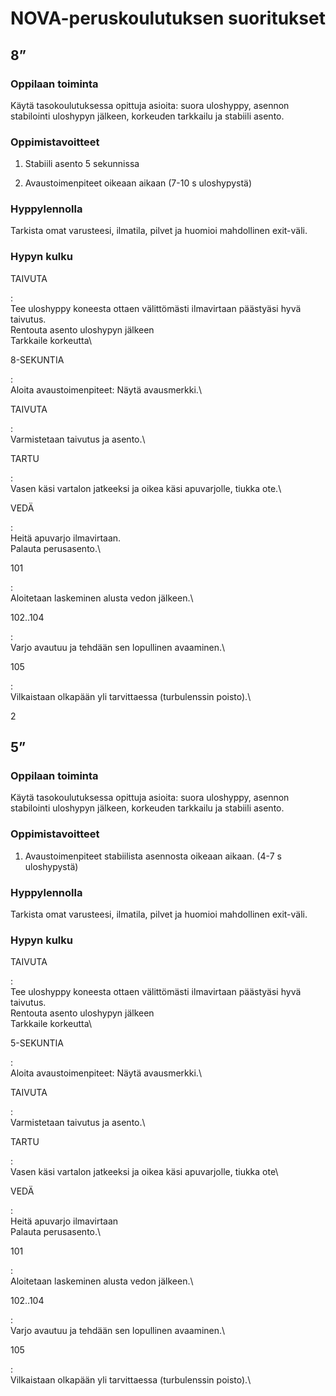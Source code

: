 # NOVA-peruskoulutuksen suoritukset

 8”  
----

###  Oppilaan toiminta  

Käytä tasokoulutuksessa opittuja asioita: suora uloshyppy, asennon
stabilointi uloshypyn jälkeen, korkeuden tarkkailu ja stabiili asento.

###  Oppimistavoitteet  

1.  Stabiili asento 5 sekunnissa

2.  Avaustoimenpiteet oikeaan aikaan (7-10 s uloshypystä)

###  Hyppylennolla  

Tarkista omat varusteesi, ilmatila, pilvet ja huomioi mahdollinen
exit-väli.

###  Hypyn kulku  

TAIVUTA

:   \
    Tee uloshyppy koneesta ottaen välittömästi ilmavirtaan päästyäsi
    hyvä taivutus.\
    Rentouta asento uloshypyn jälkeen\
    Tarkkaile korkeutta\

<!-- -->

8-SEKUNTIA 

:   \
    Aloita avaustoimenpiteet: Näytä avausmerkki.\

<!-- -->

TAIVUTA

:   \
    Varmistetaan taivutus ja asento.\

TARTU

:   \
    Vasen käsi vartalon jatkeeksi ja oikea käsi apuvarjolle, tiukka
    ote.\

<!-- -->

VEDÄ

:   \
    Heitä apuvarjo ilmavirtaan.\
    Palauta perusasento.\

<!-- -->

101

:   \
    Aloitetaan laskeminen alusta vedon jälkeen.\

102..104

:   \
    Varjo avautuu ja tehdään sen lopullinen avaaminen.\

105

:   \
    Vilkaistaan olkapään yli tarvittaessa (turbulenssin poisto).\

<span>2</span>

 5”  
----

###  Oppilaan toiminta  

Käytä tasokoulutuksessa opittuja asioita: suora uloshyppy, asennon
stabilointi uloshypyn jälkeen, korkeuden tarkkailu ja stabiili asento.

###  Oppimistavoitteet  

1.  Avaustoimenpiteet stabiilista asennosta oikeaan aikaan. (4-7
    s uloshypystä)

###  Hyppylennolla  

Tarkista omat varusteesi, ilmatila, pilvet ja huomioi mahdollinen
exit-väli.

###  Hypyn kulku  

TAIVUTA

:   \
    Tee uloshyppy koneesta ottaen välittömästi ilmavirtaan päästyäsi
    hyvä taivutus.\
    Rentouta asento uloshypyn jälkeen\
    Tarkkaile korkeutta\

<!-- -->

5-SEKUNTIA 

:   \
    Aloita avaustoimenpiteet: Näytä avausmerkki.\

<!-- -->

TAIVUTA

:   \
    Varmistetaan taivutus ja asento.\

TARTU

:   \
    Vasen käsi vartalon jatkeeksi ja oikea käsi apuvarjolle, tiukka ote\

<!-- -->

VEDÄ

:   \
    Heitä apuvarjo ilmavirtaan\
    Palauta perusasento.\

<!-- -->

101

:   \
    Aloitetaan laskeminen alusta vedon jälkeen.\

102..104

:   \
    Varjo avautuu ja tehdään sen lopullinen avaaminen.\

105

:   \
    Vilkaistaan olkapään yli tarvittaessa (turbulenssin poisto).\

